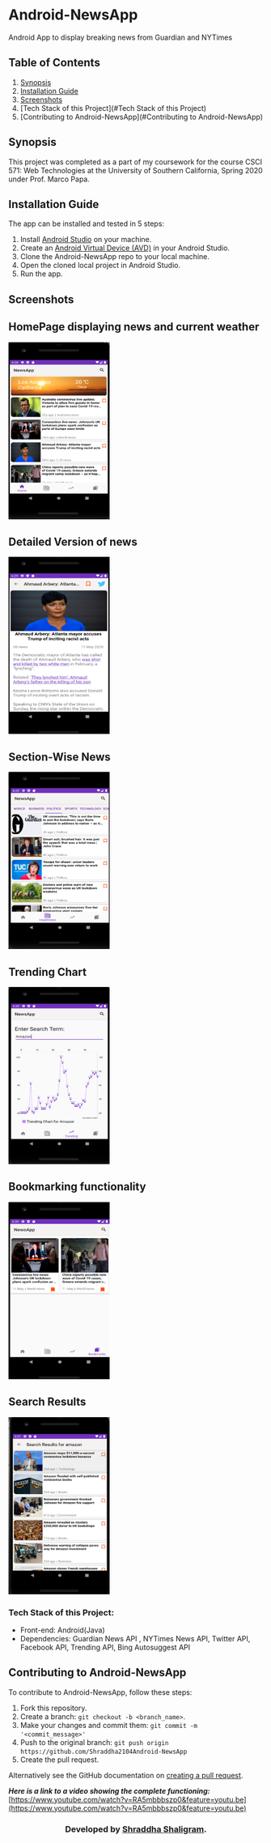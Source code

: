 # Android-NewsApp
Android App to display breaking news from Guardian and NYTimes 

## Table of Contents
1. [Synopsis](#Synopsis)
2. [Installation Guide](#Installation-Guide)
3. [Screenshots](#Screenshots)
5. [Tech Stack of this Project](#Tech Stack of this Project)
6. [Contributing to Android-NewsApp](#Contributing to Android-NewsApp)
## Synopsis

This project was completed as a part of my coursework for the course CSCI 571: Web Technologies at the University of Southern California, Spring 2020 under Prof. Marco Papa.

## Installation Guide
The app can be installed and tested in 5 steps:
1. Install [Android Studio](https://developer.android.com/studio) on your machine.
2. Create an [Android Virtual Device (AVD)](https://developer.android.com/studio/run/managing-avds) in your Android Studio.
3. Clone the Android-NewsApp repo to your local machine.
4. Open the cloned local project in Android Studio.
5. Run the app.

## Screenshots

    
<h2>HomePage displaying news and current weather</h2>
<img src="1.png" width="200" height="350" />

<h2>Detailed Version of news</h2>
<img src="2.png" width="200" height="350" />

<h2>Section-Wise News</h2>
<img src="3.png"  width="200" height="350"/>

<h2>Trending Chart </h2>
<img src="4.png"  width="200" height="350"/>

<h2>Bookmarking functionality</h2>
<img src="5.png" width="200" height="350" />


<h2>Search Results</h2>
<img src="6.png"  width="200" height="350"/>
  
### Tech Stack of this Project:


* Front-end: Android(Java)
* Dependencies: Guardian News API , NYTimes News API, Twitter API, Facebook API, Trending API, Bing Autosuggest API

## Contributing to Android-NewsApp
<!--- If your README is long or you have some specific process or steps you want contributors to follow, consider creating a separate CONTRIBUTING.md file--->
To contribute to Android-NewsApp, follow these steps:

1. Fork this repository.
2. Create a branch: `git checkout -b <branch_name>`.
3. Make your changes and commit them: `git commit -m '<commit_message>'`
4. Push to the original branch: `git push origin https://github.com/Shraddha2104Android-NewsApp`
5. Create the pull request.

Alternatively see the GitHub documentation on [creating a pull request](https://help.github.com/en/github/collaborating-with-issues-and-pull-requests/creating-a-pull-request).

***Here is a link to a video showing the complete functioning:*** [https://www.youtube.com/watch?v=RA5mbbbszp0&feature=youtu.be](https://www.youtube.com/watch?v=RA5mbbbszp0&feature=youtu.be) 


<h3 align="center"><b>Developed by <a href="https://github.com/Shraddha2104">Shraddha Shaligram</a>.</b></h1>
